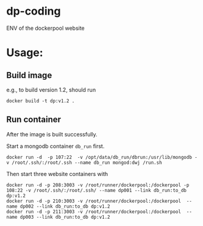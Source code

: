 dp-coding
===

ENV of the dockerpool website


# Usage:

## Build image
e.g., to build version 1.2, should run
```
docker build -t dp:v1.2 .
```

## Run container

After the image is built successfully.

Start a mongodb container `db_run` first.
```
docker run -d  -p 107:22  -v /opt/data/db_run/dbrun:/usr/lib/mongodb -v /root/.ssh/:/root/.ssh --name db_run mongod:dwj /run.sh
```

Then start three website containers with
```
docker run -d -p 208:3003 -v /root/runner/dockerpool:/dockerpool -p 108:22 -v /root/.ssh/:/root/.ssh/ --name dp001 --link db_run:to_db dp:v1.2
docker run -d -p 210:3003 -v /root/runner/dockerpool:/dockerpool  --name dp002 --link db_run:to_db dp:v1.2
docker run -d -p 211:3003 -v /root/runner/dockerpool:/dockerpool  --name dp003 --link db_run:to_db dp:v1.2
```
